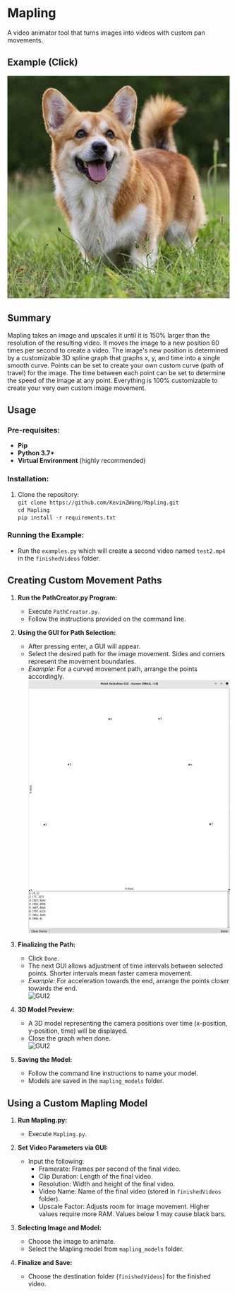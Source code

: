 # Mapling
A video animator tool that turns images into videos with custom pan movements.

## Example (Click)
[![Mapling Example](https://github.com/KevinZWong/Mapling/blob/main/images/corgi.jpg)](https://youtube.com/shorts/YtoLPY6lriI?feature=share)

## Summary
Mapling takes an image and upscales it until it is 150% larger than the resolution of the resulting video. It moves the image to a new position 60 times per second to create a video. The image's new position is determined by a customizable 3D spline graph that graphs x, y, and time into a single smooth curve. Points can be set to create your own custom curve (path of travel) for the image. The time between each point can be set to determine the speed of the image at any point. Everything is 100% customizable to create your very own custom image movement.  
## Usage

### **Pre-requisites:**
- **Pip**
- **Python 3.7+**
- **Virtual Environment** (highly recommended)

### **Installation:**
1. Clone the repository:   
`git clone https://github.com/KevinZWong/Mapling.git`  
`cd Mapling`  
`pip install -r requirements.txt`

### **Running the Example:**
- Run the `examples.py` which will create a second video named `test2.mp4` in the `finishedVideos` folder.

## Creating Custom Movement Paths

1. **Run the PathCreator.py Program:**
   - Execute `PathCreator.py`.
   - Follow the instructions provided on the command line.

2. **Using the GUI for Path Selection:**
   - After pressing enter, a GUI will appear.
   - Select the desired path for the image movement. Sides and corners represent the movement boundaries.
   - *Example:* For a curved movement path, arrange the points accordingly.  
[![GUI1](https://github.com/KevinZWong/Mapling/blob/main/images/guild_gui1.jpg)](https://youtube.com/shorts/YtoLPY6lriI?feature=share)

3. **Finalizing the Path:**
   - Click `Done`.
   - The next GUI allows adjustment of time intervals between selected points. Shorter intervals mean faster camera movement.
   - *Example:* For acceleration towards the end, arrange the points closer towards the end.  
![GUI2]([[https://github.com/KevinZWong/Mapling/blob/main/images/guild_gui2.jpg])

4. **3D Model Preview:**
   - A 3D model representing the camera positions over time (x-position, y-position, time) will be displayed.
   - Close the graph when done.  
![GUI2]([[https://github.com/KevinZWong/Mapling/blob/main/images/guild_gui3.jpg])
5. **Saving the Model:**
   - Follow the command line instructions to name your model.
   - Models are saved in the `mapling_models` folder.

## Using a Custom Mapling Model

1. **Run Mapling.py:**
   - Execute `Mapling.py`.

2. **Set Video Parameters via GUI:**
   - Input the following:
     - Framerate: Frames per second of the final video.
     - Clip Duration: Length of the final video.
     - Resolution: Width and height of the final video.
     - Video Name: Name of the final video (stored in `finishedVideos` folder).
     - Upscale Factor: Adjusts room for image movement. Higher values require more RAM. Values below 1 may cause black bars.

3. **Selecting Image and Model:**
   - Choose the image to animate.
   - Select the Mapling model from `mapling_models` folder.

4. **Finalize and Save:**
   - Choose the destination folder (`finishedVideos`) for the finished video.
